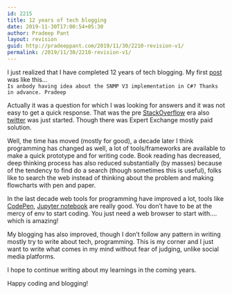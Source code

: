 ```yaml
---
id: 2215
title: 12 years of tech blogging
date: 2019-11-30T17:00:54+05:30
author: Pradeep Pant
layout: revision
guid: http://pradeeppant.com/2019/11/30/2210-revision-v1/
permalink: /2019/11/30/2210-revision-v1/
---
```

I just realized that I have completed 12 years of tech blogging. My first [post](http://pradeeppant.com/2007/10/16/snmpv3-in-c/) was like this&#8230;  
 `Is anbody having idea about the SNMP V3 implementation in C#? Thanks in advance. Pradeep` 

Actually it was a question for which I was looking for answers and it was not easy to get a quick response. That was the pre [StackOverflow](https://stackoverflow.com/) era also [twitter](https://twitter.com/) was just started. Though there was Expert Exchange mostly paid solution. 

Well, the time has moved (mostly for good), a decade later I think programming has changed as well, a lot of tools/frameworks are available to make a quick prototype and for writing code. Book reading has decreased, deep thinking process has also reduced substantially (by masses) because of the tendency to find do a search (though sometimes this is useful), folks like to search the web instead of thinking about the problem and making flowcharts with pen and paper. 

In the last decade web tools for programming have improved a lot, tools like [CodePen](https://codepen.io/), [Jupyter notebook](https://jupyter.org/) are really good. You don&#8217;t have to be at the mercy of env to start coding. You just need a web browser to start with&#8230;. which is amazing!

My blogging has also improved, though I don&#8217;t follow any pattern in writing mostly try to write about tech, programming. This is my corner and I just want to write what comes in my mind without fear of judging, unlike social media platforms. 

I hope to continue writing about my learnings in the coming years.

Happy coding and blogging!